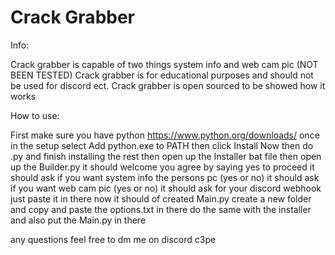 # Crack Grabber

Info:

Crack grabber is capable of two things system info and web cam pic (NOT BEEN TESTED)
Crack grabber is for educational purposes and should not be used for discord ect.
Crack grabber is open sourced to be showed how it works

How to use:

First make sure you have python https://www.python.org/downloads/
once in the setup select Add python.exe to PATH
then click Install Now
then do .py and finish installing the rest
then open up the Installer bat file
then open up the Builder.py
it should welcome you
agree by saying yes to proceed
it should ask if you want system info the persons pc (yes or no)
it should ask if you want web cam pic (yes or no)
it should ask for your discord webhook just paste it in there
now it should of created Main.py
create a new folder and copy and paste the options.txt in there do the same with the installer
and also put the Main.py in there

any questions feel free to dm me on discord c3pe
